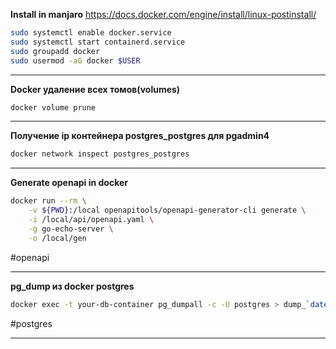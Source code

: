 **Install in manjaro**
https://docs.docker.com/engine/install/linux-postinstall/
```bash
sudo systemctl enable docker.service
sudo systemctl start containerd.service
sudo groupadd docker
sudo usermod -aG docker $USER
```
---
**Docker удаление всех томов(volumes)**
```bash
docker volume prune
```
***

**Получение ip контейнера postgres_postgres для pgadmin4**
```bash
docker network inspect postgres_postgres
```
***

**Generate openapi in docker** 
```bash
docker run --rm \
	-v ${PWD}:/local openapitools/openapi-generator-cli generate \
	-i /local/api/openapi.yaml \
	-g go-echo-server \
	-o /local/gen
```
#openapi
***

**pg_dump из docker postgres**
```bash
docker exec -t your-db-container pg_dumpall -c -U postgres > dump_`date +%d-%m-%Y"_"%H_%M_%S`.sql
```
#postgres
***
